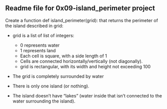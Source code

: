 ## Readme file for 0x09-island_perimeter project

Create a function def island_perimeter(grid): that returns the perimeter of the island described in grid:

- grid is a list of list of integers:

    + 0 represents water
    + 1 represents land
    + Each cell is square, with a side length of 1
    + Cells are connected horizontally/vertically (not diagonally).
    + grid is rectangular, with its width and height not exceeding 100
- The grid is completely surrounded by water
- There is only one island (or nothing).
- The island doesn’t have “lakes” (water inside that isn’t connected to the water surrounding the island).
